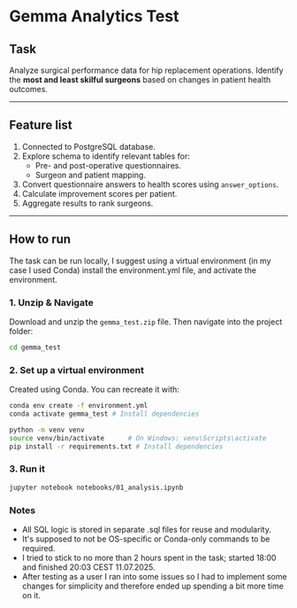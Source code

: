 # Gemma Analytics Test

## Task

Analyze surgical performance data for hip replacement operations. Identify the **most and least skilful surgeons** based on changes in patient health outcomes.

---

## Feature list

1. Connected to PostgreSQL database.
2. Explore schema to identify relevant tables for:
   - Pre- and post-operative questionnaires.
   - Surgeon and patient mapping.
3. Convert questionnaire answers to health scores using `answer_options`.
4. Calculate improvement scores per patient.
5. Aggregate results to rank surgeons.

---

## How to run

The task can be run locally, I suggest using a virtual environment (in my case I used Conda) install the environment.yml file, and activate the
environment. 

### 1. Unzip & Navigate

Download and unzip the `gemma_test.zip` file. Then navigate into the project folder:

```bash
cd gemma_test
```

### 2. Set up a virtual environment
Created using Conda. You can recreate it with:

```bash
conda env create -f environment.yml
conda activate gemma_test # Install dependencies
```

```bash
python -m venv venv
source venv/bin/activate      # On Windows: venv\Scripts\activate
pip install -r requirements.txt # Install dependencies
```

### 3. Run it

```bash
jupyter notebook notebooks/01_analysis.ipynb
```

### Notes 

- All SQL logic is stored in separate .sql files for reuse and modularity.
- It's supposed to not be OS-specific or Conda-only commands to be required.
- I tried to stick to no more than 2 hours spent in the task; started 18:00 and finished 20:03 CEST 11.07.2025.
- After testing as a user I ran into some issues so I had to implement some changes for simplicity and therefore ended up spending a bit more time on it.  



